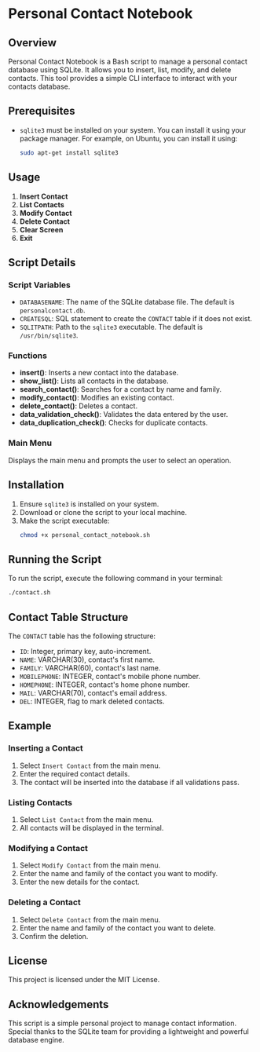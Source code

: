 # Personal Contact Notebook

## Overview

Personal Contact Notebook is a Bash script to manage a personal contact database using SQLite. It allows you to insert, list, modify, and delete contacts. This tool provides a simple CLI interface to interact with your contacts database.

## Prerequisites

- `sqlite3` must be installed on your system. You can install it using your package manager. For example, on Ubuntu, you can install it using:
  ```bash
  sudo apt-get install sqlite3
  ```

## Usage

1. **Insert Contact**
2. **List Contacts**
3. **Modify Contact**
4. **Delete Contact**
5. **Clear Screen**
6. **Exit**

## Script Details

### Script Variables

- `DATABASENAME`: The name of the SQLite database file. The default is `personalcontact.db`.
- `CREATESQL`: SQL statement to create the `CONTACT` table if it does not exist.
- `SQLITPATH`: Path to the `sqlite3` executable. The default is `/usr/bin/sqlite3`.

### Functions

- **insert()**: Inserts a new contact into the database.
- **show_list()**: Lists all contacts in the database.
- **search_contact()**: Searches for a contact by name and family.
- **modify_contact()**: Modifies an existing contact.
- **delete_contact()**: Deletes a contact.
- **data_validation_check()**: Validates the data entered by the user.
- **data_duplication_check()**: Checks for duplicate contacts.

### Main Menu

Displays the main menu and prompts the user to select an operation.

## Installation

1. Ensure `sqlite3` is installed on your system.
2. Download or clone the script to your local machine.
3. Make the script executable:
   ```bash
   chmod +x personal_contact_notebook.sh
   ```

## Running the Script

To run the script, execute the following command in your terminal:
```bash
./contact.sh
```

## Contact Table Structure

The `CONTACT` table has the following structure:
- `ID`: Integer, primary key, auto-increment.
- `NAME`: VARCHAR(30), contact's first name.
- `FAMILY`: VARCHAR(60), contact's last name.
- `MOBILEPHONE`: INTEGER, contact's mobile phone number.
- `HOMEPHONE`: INTEGER, contact's home phone number.
- `MAIL`: VARCHAR(70), contact's email address.
- `DEL`: INTEGER, flag to mark deleted contacts.

## Example

### Inserting a Contact

1. Select `Insert Contact` from the main menu.
2. Enter the required contact details.
3. The contact will be inserted into the database if all validations pass.

### Listing Contacts

1. Select `List Contact` from the main menu.
2. All contacts will be displayed in the terminal.

### Modifying a Contact

1. Select `Modify Contact` from the main menu.
2. Enter the name and family of the contact you want to modify.
3. Enter the new details for the contact.

### Deleting a Contact

1. Select `Delete Contact` from the main menu.
2. Enter the name and family of the contact you want to delete.
3. Confirm the deletion.

## License

This project is licensed under the MIT License.

## Acknowledgements

This script is a simple personal project to manage contact information. Special thanks to the SQLite team for providing a lightweight and powerful database engine.
